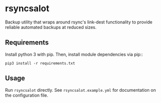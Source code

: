 # rsyncsalot

Backup utility that wraps around rsync's link-dest functionality to provide
reliable automated backups at reduced sizes.

## Requirements

Install python 3 with pip. Then, install module dependencies via pip::

    pip3 install -r requirements.txt

## Usage

Run `rsyncsalot` directly. See `rsyncsalot.example.yml` for documentation on
the configuration file.
